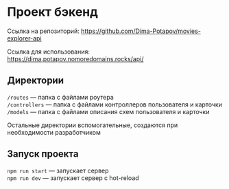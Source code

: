 # Проект бэкенд

Ссылка на репозиторий: https://github.com/Dima-Potapov/movies-explorer-api

Ссылка для использования: https://dima.potapov.nomoredomains.rocks/api/

## Директории

`/routes` — папка с файлами роутера  
`/controllers` — папка с файлами контроллеров пользователя и карточки   
`/models` — папка с файлами описания схем пользователя и карточки  
  
Остальные директории вспомогательные, создаются при необходимости разработчиком

## Запуск проекта

`npm run start` — запускает сервер   
`npm run dev` — запускает сервер с hot-reload
